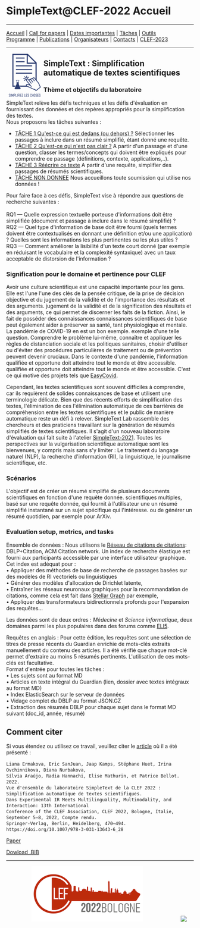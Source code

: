 # SimpleText@CLEF-2022 Accueil

---

[Accueil](./) | [Call for papers](./CFP) | [Dates importantes](./dates) | [Tâches](./tasks)  | [Outils](./tools)  
[Programme](./program) | [Publications](./publications) | [Organisateurs](./organisers) | [Contacts](./contact) | [CLEF-2023](https://simpletext-project.com/2023/clef)
<!--- <img src="https://github.com/LeaTB/localisation.github.io/blob/francais/clef/logo2.png" width="30">https://simpletext-project.com/2022/clef/') --->

---

<img align="left" src="https://github.com/LeaTB/localisation.github.io/blob/francais/clef/logo2.png?raw=true" width="100"/>  

## SimpleText : Simplification automatique de textes scientifiques


### Thème et objectifs du laboratoire

SimpleText relève les défis techniques et les défis d'évaluation en fournissant des données et des repères appropriés pour la simplification des textes. 
<br/>Nous proposons les tâches suivantes : 
* [TÂCHE 1 Qu'est-ce qui est dedans (ou dehors) ?](./task1)
Sélectionner les passages à inclure dans un résumé simplifié, étant donné une requête.
* [TÂCHE 2 Qu'est-ce qui n'est pas clair ?](./task2)
A partir d'un passage et d'une question, classer les termes/concepts qui doivent être expliqués pour comprendre ce passage (définitions, contexte, applications,..). 
* [TÂCHE 3 Réécrire ce texte](./task3)
A partir d'une requête, simplifier des passages de résumés scientifiques. 
* [TÂCHE NON DONNEE](./task4)
Nous accueillons toute soumission qui utilise nos données !


Pour faire face à ces défis, SimpleText vise à répondre aux questions de recherche suivantes :  
<br/>RQ1 — Quelle expression textuelle porteuse d'informations doit être simplifiée (document et passage à inclure dans le résumé simplifié) ?
<br/>RQ2 — Quel type d'information de base doit être fourni (quels termes doivent être contextualisés en donnant une définition et/ou une application) ? Quelles sont les informations les plus pertinentes ou les plus utiles ? 
<br/>RQ3 — Comment améliorer la lisibilité d'un texte court donné (par exemple en réduisant le vocabulaire et la complexité syntaxique) avec un taux acceptable de distorsion de l'information ? 

### Signification pour le domaine et pertinence pour CLEF

Avoir une culture scientifique est une capacité importante pour les gens. Elle est l'une
l'une des clés de la pensée critique, de la prise de décision objective et du jugement de la validité et de l'importance des résultats et des arguments.
jugement de la validité et de la signification des résultats et des arguments,
ce qui permet de discerner les faits de la fiction. Ainsi, le fait de posséder des connaissances
connaissances scientifiques de base peut également aider à préserver sa santé, tant
physiologique et mentale. La pandémie de COVID-19 en est un bon exemple.
exemple d'une telle question. Comprendre le problème lui-même, connaître
et appliquer les règles de distanciation sociale et les politiques sanitaires,
choisir d'utiliser ou d'éviter des procédures particulières de traitement ou de prévention
peuvent devenir cruciaux. Dans le contexte d'une pandémie, l'information qualifiée et opportune doit atteindre tout le monde et être accessible.
qualifiée et opportune doit atteindre tout le monde et être accessible. C'est
ce qui motive des projets tels que [EasyCovid](https://easycovid19.org/).

Cependant, les textes scientifiques sont souvent difficiles à comprendre, car ils requièrent
de solides connaissances de base et utilisent une terminologie délicate. Bien que des
récents efforts de simplification des textes, l'élimination de ces
l'élimination automatique de ces barrières de compréhension entre les textes scientifiques et le
public de manière automatique reste un défi à relever. SimpleText
Lab rassemble des chercheurs et des praticiens travaillant sur la
génération de résumés simplifiés de textes scientifiques. Il s'agit d'un nouveau
laboratoire d'évaluation qui fait suite à l'atelier [SimpleText-2021](https://simpletext-project.com/2021/clef/en/). Toutes les
perspectives sur la vulgarisation scientifique automatique sont les bienvenues,
y compris mais sans s'y limiter : Le traitement du langage naturel (NLP),
la recherche d'information (RI), la linguistique, le journalisme scientifique, etc.

### Scénarios

L'objectif est de créer un résumé simplifié de plusieurs documents scientifiques en fonction d'une requête donnée.
scientifiques multiples, basé sur une requête donnée, qui fournit à l'utilisateur une
un résumé simplifié instantané sur un sujet spécifique qui l'intéresse.
ou de générer un résumé quotidien, par exemple pour ArXiv.

### Evaluation setup, metrics, and tasks 

Ensemble de données : Nous utilisons le [Réseau de citations
de citations](https://www.aminer.org/citation): DBLP+Citation, ACM Citation
network. Un index de recherche élastique est fourni aux participants
accessible par une interface utilisateur graphique. Cet index est adéquat pour :
<br/>•	Appliquer des méthodes de base de recherche de passages basées sur des modèles de RI vectoriels ou linguistiques
<br/>•	Générer des modèles d'allocation de Dirichlet latente, 
<br/>•	Entraîner les réseaux neuronaux graphiques pour la recommandation de citations, comme cela est fait dans [Stellar Graph](https://stellargraph.readthedocs.io/) par exemple,
<br/>•	Appliquer des transformateurs bidirectionnels profonds pour l'expansion des requêtes...

Les données sont de deux ordres : *Médecine* et *Science informatique*, deux domaines
parmi les plus populaires dans des forums comme
[ELI5](https://www.reddit.com/r/explainlikeimfive/).


Requêtes en anglais : Pour cette édition, les requêtes sont une sélection de titres de presse récents du Guardian enrichie de mots-clés extraits manuellement du contenu des articles. Il a été vérifié que chaque mot-clé permet d'extraire au moins 5 résumés pertinents. L'utilisation de ces mots-clés est facultative. 
<br/>Format d'entrée pour toutes les tâches :
<br/>•	Les sujets sont au format MD
<br/>•	Articles en texte intégral du Guardian (lien, dossier avec textes intégraux au format MD)
<br/>•	Index ElasticSearch sur le serveur de données
<br/>•	Vidage complet du DBLP au format JSON.GZ
<br/>•	Extraction des résumés DBLP pour chaque sujet dans le format MD suivant (doc_id, année, résumé)

## Comment citer
Si vous étendez ou utilisez ce travail, veuillez citer le [article](https://doi.org/10.1007/978-3-031-13643-6_28) où il a été présenté :
```
Liana Ermakova, Eric SanJuan, Jaap Kamps, Stéphane Huet, Irina Ovchinnikova, Diana Nurbakova, 
Sílvia Araújo, Radia Hannachi, Elise Mathurin, et Patrice Bellot. 2022. 
Vue d'ensemble du laboratoire SimpleText de la CLEF 2022 : Simplification automatique de textes scientifiques.  
Dans Experimental IR Meets Multilinguality, Multimodality, and Interaction: 13th International 
Conference of the CLEF Association, CLEF 2022, Bologne, Italie, September 5–8, 2022, Compte rendu. 
Springer-Verlag, Berlin, Heidelberg, 470–494. https://doi.org/10.1007/978-3-031-13643-6_28
```
[Paper](https://doi.org/10.1007/978-3-031-13643-6_28)

[Dowload .BIB](../../BibTeX/ermakova_overview_2022.bib)

---

&nbsp;&nbsp;&nbsp;&nbsp;&nbsp;&nbsp;&nbsp;&nbsp;&nbsp;&nbsp;&nbsp;&nbsp;&nbsp;&nbsp;&nbsp;&nbsp; [<img src="https://github.com/LeaTB/localisation.github.io/blob/francais/clef/en/clef_logo_2022.png?raw=true" width="300">](http://www.clef-initiative.eu/) &nbsp;&nbsp;&nbsp;&nbsp;&nbsp;&nbsp;&nbsp;&nbsp;&nbsp;&nbsp;&nbsp;&nbsp;&nbsp;&nbsp;&nbsp;&nbsp;&nbsp;&nbsp;&nbsp;&nbsp;&nbsp;&nbsp;&nbsp;&nbsp; <img src="https://github.com/simpletext-madics/2021/blob/main/clef/logo-clef-initiative.png?raw=true" width="200">
